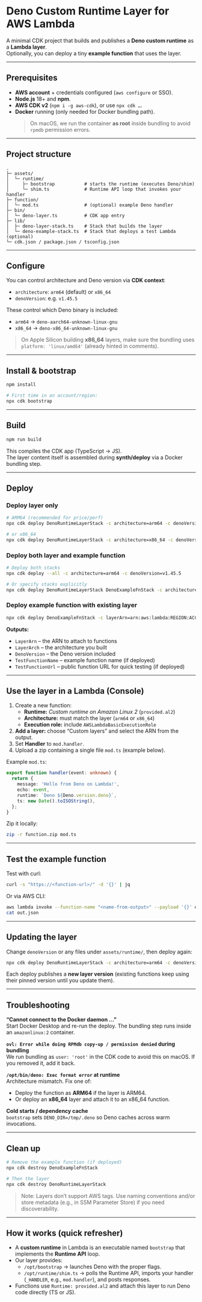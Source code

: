 # Deno Custom Runtime **Layer** for AWS Lambda

A minimal CDK project that builds and publishes a **Deno custom runtime** as a **Lambda layer**.  
Optionally, you can deploy a tiny **example function** that uses the layer.

---

## Prerequisites

- **AWS account** + credentials configured (`aws configure` or SSO).
- **Node.js** 18+ and **npm**.
- **AWS CDK v2** (`npm i -g aws-cdk`), or use `npx cdk …`.
- **Docker** running (only needed for Docker bundling path).  
  > On macOS, we run the container **as root** inside bundling to avoid `rpmdb` permission errors.

---

## Project structure

```text
.
├─ assets/
│  └─ runtime/
│     ├─ bootstrap           # starts the runtime (executes Deno/shim)
│     └─ shim.ts             # Runtime API loop that invokes your handler
├─ function/
│  └─ mod.ts                 # (optional) example Deno handler
├─ bin/
│  └─ deno-layer.ts          # CDK app entry
├─ lib/
│  ├─ deno-layer-stack.ts    # Stack that builds the layer
│  └─ deno-example-stack.ts  # Stack that deploys a test Lambda (optional)
└─ cdk.json / package.json / tsconfig.json
```

---

## Configure

You can control architecture and Deno version via **CDK context**:

- `architecture`: `arm64` (default) or `x86_64`  
- `denoVersion`: e.g. `v1.45.5`

These control which Deno binary is included:

- `arm64` → `deno-aarch64-unknown-linux-gnu`
- `x86_64` → `deno-x86_64-unknown-linux-gnu`

> On Apple Silicon building **x86_64** layers, make sure the bundling uses `platform: 'linux/amd64'` (already hinted in comments).

---

## Install & bootstrap

```bash
npm install

# First time in an account/region:
npx cdk bootstrap
```

---

## Build

```bash
npm run build
```

This compiles the CDK app (TypeScript → JS).  
The layer content itself is assembled during **synth/deploy** via a Docker bundling step.

---

## Deploy

### Deploy layer only

```bash
# ARM64 (recommended for price/perf)
npx cdk deploy DenoRuntimeLayerStack -c architecture=arm64 -c denoVersion=v1.45.5

# or x86_64
npx cdk deploy DenoRuntimeLayerStack -c architecture=x86_64 -c denoVersion=v1.45.5
```

### Deploy both layer and example function

```bash
# Deploy both stacks
npx cdk deploy --all -c architecture=arm64 -c denoVersion=v1.45.5

# Or specify stacks explicitly
npx cdk deploy DenoRuntimeLayerStack DenoExampleFnStack -c architecture=arm64
```

### Deploy example function with existing layer

```bash
npx cdk deploy DenoExampleFnStack -c layerArn=arn:aws:lambda:REGION:ACCOUNT:layer:deno-runtime:VERSION -c architecture=arm64
```

**Outputs:**

- `LayerArn` – the ARN to attach to functions
- `LayerArch` – the architecture you built
- `DenoVersion` – the Deno version included
- `TestFunctionName` – example function name (if deployed)
- `TestFunctionUrl` – public function URL for quick testing (if deployed)

---

## Use the layer in a Lambda (Console)

1. Create a new function:
   - **Runtime:** *Custom runtime on Amazon Linux 2* (`provided.al2`)
   - **Architecture:** must match the layer (`arm64` or `x86_64`)
   - **Execution role:** include `AWSLambdaBasicExecutionRole`
2. **Add a layer:** choose “Custom layers” and select the ARN from the output.
3. Set **Handler** to `mod.handler`.
4. Upload a zip containing a single file `mod.ts` (example below).

Example `mod.ts`:

```ts
export function handler(event: unknown) {
  return {
    message: 'Hello from Deno on Lambda!',
    echo: event,
    runtime: `Deno ${Deno.version.deno}`,
    ts: new Date().toISOString(),
  };
}
```

Zip it locally:

```bash
zip -r function.zip mod.ts
```

---

## Test the example function

Test with curl:

```bash
curl -s "https://<function-url>/" -d '{}' | jq
```

Or via AWS CLI:

```bash
aws lambda invoke --function-name "<name-from-output>" --payload '{}' out.json
cat out.json
```

---

## Updating the layer

Change `denoVersion` or any files under `assets/runtime/`, then deploy again:

```bash
npx cdk deploy DenoRuntimeLayerStack -c architecture=arm64 -c denoVersion=v1.46.3
```

Each deploy publishes a **new layer version** (existing functions keep using their pinned version until you update them).

---

## Troubleshooting

**“Cannot connect to the Docker daemon …”**  
Start Docker Desktop and re-run the deploy. The bundling step runs inside an `amazonlinux:2` container.

**`ovl: Error while doing RPMdb copy-up / permission denied` during bundling**  
We run bundling as `user: 'root'` in the CDK code to avoid this on macOS. If you removed it, add it back.

**`/opt/bin/deno: Exec format error` at runtime**  
Architecture mismatch. Fix one of:

- Deploy the function as **ARM64** if the layer is ARM64.
- Or deploy an **x86_64** layer and attach it to an x86_64 function.

**Cold starts / dependency cache**  
`bootstrap` sets `DENO_DIR=/tmp/.deno` so Deno caches across warm invocations.

---

## Clean up

```bash
# Remove the example function (if deployed)
npx cdk destroy DenoExampleFnStack

# Then the layer
npx cdk destroy DenoRuntimeLayerStack
```

> Note: Layers don’t support AWS tags. Use naming conventions and/or store metadata (e.g., in SSM Parameter Store) if you need discoverability.

---

## How it works (quick refresher)

- A **custom runtime** in Lambda is an executable named `bootstrap` that implements the **Runtime API** loop.
- Our layer provides:
  - `/opt/bootstrap` → launches Deno with the proper flags.
  - `/opt/runtime/shim.ts` → polls the Runtime API, imports your handler (`_HANDLER`, e.g., `mod.handler`), and posts responses.
- Functions use `Runtime: provided.al2` and attach this layer to run Deno code directly (TS or JS).
